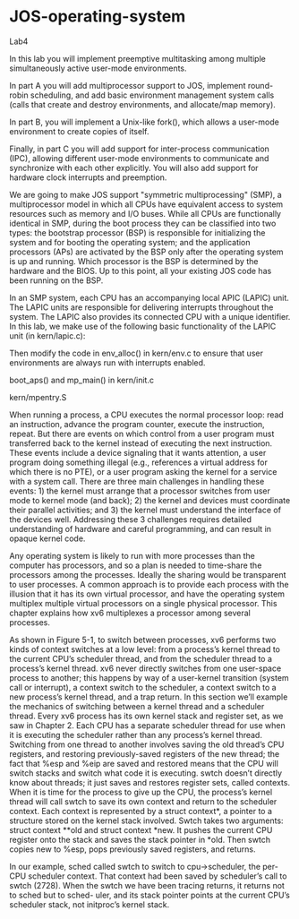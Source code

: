# JOS-operating-system

Lab4

In this lab you will implement preemptive multitasking among multiple simultaneously active user-mode environments.

In part A you will add multiprocessor support to JOS, implement round-robin scheduling, and add basic environment management system calls (calls that create and destroy environments, and allocate/map memory).

In part B, you will implement a Unix-like fork(), which allows a user-mode environment to create copies of itself.

Finally, in part C you will add support for inter-process communication (IPC), allowing different user-mode environments to communicate and synchronize with each other explicitly. You will also add support for hardware clock interrupts and preemption.

We are going to make JOS support "symmetric multiprocessing" (SMP), a multiprocessor model in which all CPUs have equivalent access to system resources such as memory and I/O buses. While all CPUs are functionally identical in SMP, during the boot process they can be classified into two types: the bootstrap processor (BSP) is responsible for initializing the system and for booting the operating system; and the application processors (APs) are activated by the BSP only after the operating system is up and running. Which processor is the BSP is determined by the hardware and the BIOS. Up to this point, all your existing JOS code has been running on the BSP.

In an SMP system, each CPU has an accompanying local APIC (LAPIC) unit. The LAPIC units are responsible for delivering interrupts throughout the system. The LAPIC also provides its connected CPU with a unique identifier. In this lab, we make use of the following basic functionality of the LAPIC unit (in kern/lapic.c):

Then modify the code in env_alloc() in kern/env.c to ensure that user environments are always run with interrupts enabled.

boot_aps() and mp_main() in kern/init.c

kern/mpentry.S

When running a process, a CPU executes the normal processor loop: read an instruction,
advance the program counter, execute the instruction, repeat. But there are
events on which control from a user program must transferred back to the kernel instead
of executing the next instruction. These events include a device signaling that it
wants attention, a user program doing something illegal (e.g., references a virtual address
for which there is no PTE), or a user program asking the kernel for a service
with a system call. There are three main challenges in handling these events: 1) the
kernel must arrange that a processor switches from user mode to kernel mode (and
back); 2) the kernel and devices must coordinate their parallel activities; and 3) the
kernel must understand the interface of the devices well. Addressing these 3 challenges
requires detailed understanding of hardware and careful programming, and can
result in opaque kernel code.

Any operating system is likely to run with more processes than the computer has
processors, and so a plan is needed to time-share the processors among the processes.
Ideally the sharing would be transparent to user processes. A common approach is to
provide each process with the illusion that it has its own virtual processor, and have
the operating system multiplex multiple virtual processors on a single physical processor.
This chapter explains how xv6 multiplexes a processor among several processes.

As shown in Figure 5-1, to switch between processes, xv6 performs two kinds of
context switches at a low level: from a process’s kernel thread to the current CPU’s
scheduler thread, and from the scheduler thread to a process’s kernel thread. xv6 never
directly switches from one user-space process to another; this happens by way of a
user-kernel transition (system call or interrupt), a context switch to the scheduler, a
context switch to a new process’s kernel thread, and a trap return. In this section we’ll
example the mechanics of switching between a kernel thread and a scheduler thread.
Every xv6 process has its own kernel stack and register set, as we saw in Chapter
2. Each CPU has a separate scheduler thread for use when it is executing the scheduler
rather than any process’s kernel thread. Switching from one thread to another involves
saving the old thread’s CPU registers, and restoring previously-saved registers of
the new thread; the fact that %esp and %eip are saved and restored means that the
CPU will switch stacks and switch what code it is executing.
swtch doesn’t directly know about threads; it just saves and restores register sets,
called contexts. When it is time for the process to give up the CPU, the process’s kernel
thread will call swtch to save its own context and return to the scheduler context.
Each context is represented by a struct context*, a pointer to a structure stored on
the kernel stack involved. Swtch takes two arguments: struct context **old and
struct context *new. It pushes the current CPU register onto the stack and saves the
stack pointer in *old. Then swtch copies new to %esp, pops previously saved registers,
and returns.

In our example, sched called swtch to switch to cpu->scheduler, the per-CPU
scheduler context. That context had been saved by scheduler’s call to swtch (2728).
When the swtch we have been tracing returns, it returns not to sched but to sched-
uler, and its stack pointer points at the current CPU’s scheduler stack, not initproc’s
kernel stack.
